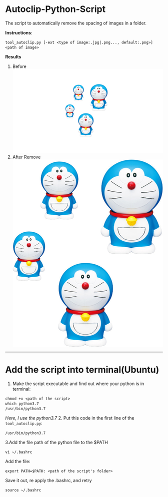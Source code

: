 # Autoclip-Python-Script
The script to automatically remove the spacing of images in a folder.

**Instructions**:
```
tool_autoclip.py [-ext <type of image:.jpg|.png..., default:.png>] <path of image>
```
**Results**
1. Before
![image](https://github.com/chenhaox/Autoclip-Python-Script/blob/main/before_remove.png)
2. After Remove
![image](https://github.com/chenhaox/Autoclip-Python-Script/blob/main/after_remove.jpg)
---

# Add the script into terminal(Ubuntu)

1. Make the script executable and find out where your python is in terminal:
```
chmod +x <path of the script>
which python3.7
/usr/bin/python3.7
```
_Here, I use the python3.7_
2. Put this code in the first line of the `tool_autoclip.py`:
```
/usr/bin/python3.7
```
3.Add the file path of the python file to the $PATH
```
vi ~/.bashrc
```
Add the file:
```
export PATH=$PATH: <path of the script's folder>
```
Save it out, re apply the .bashrc, and retry
```
source ~/.bashrc
```
